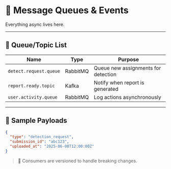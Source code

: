 <!--
START OF: docs/infra/message-queues.md
Purpose: Track all queues, topics, and event schemas in use.
Update Frequency: When new queues or events are added.
-->

# 📨 Message Queues & Events

Everything async lives here.

---

## 🎯 Queue/Topic List

| Name                     | Type       | Purpose                              |
|--------------------------|------------|--------------------------------------|
| `detect.request.queue`   | RabbitMQ   | Queue new assignments for detection  |
| `report.ready.topic`     | Kafka      | Notify when report is generated      |
| `user.activity.queue`    | RabbitMQ   | Log actions asynchronously           |

---

## 🧾 Sample Payloads

```json
{
  "type": "detection_request",
  "submission_id": "abc123",
  "uploaded_at": "2025-06-08T12:00:00Z"
}
```

> 🧠 Consumers are versioned to handle breaking changes.

<!-- END OF: docs/infra/message-queues.md -->

